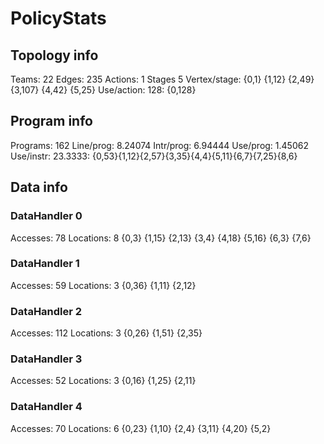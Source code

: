 # PolicyStats
## Topology info
Teams:		22
Edges:		235
Actions:	1
Stages		5
Vertex/stage:	{0,1} {1,12} {2,49} {3,107} {4,42} {5,25} 
Use/action:	128: {0,128} 

## Program info
Programs:	162
Line/prog:	8.24074
Intr/prog:	6.94444
Use/prog:	1.45062
Use/instr:	23.3333: {0,53}{1,12}{2,57}{3,35}{4,4}{5,11}{6,7}{7,25}{8,6}

## Data info

### DataHandler 0
Accesses:	78
Locations:	8
{0,3} {1,15} {2,13} {3,4} {4,18} {5,16} {6,3} {7,6} 

### DataHandler 1
Accesses:	59
Locations:	3
{0,36} {1,11} {2,12} 

### DataHandler 2
Accesses:	112
Locations:	3
{0,26} {1,51} {2,35} 

### DataHandler 3
Accesses:	52
Locations:	3
{0,16} {1,25} {2,11} 

### DataHandler 4
Accesses:	70
Locations:	6
{0,23} {1,10} {2,4} {3,11} {4,20} {5,2} 